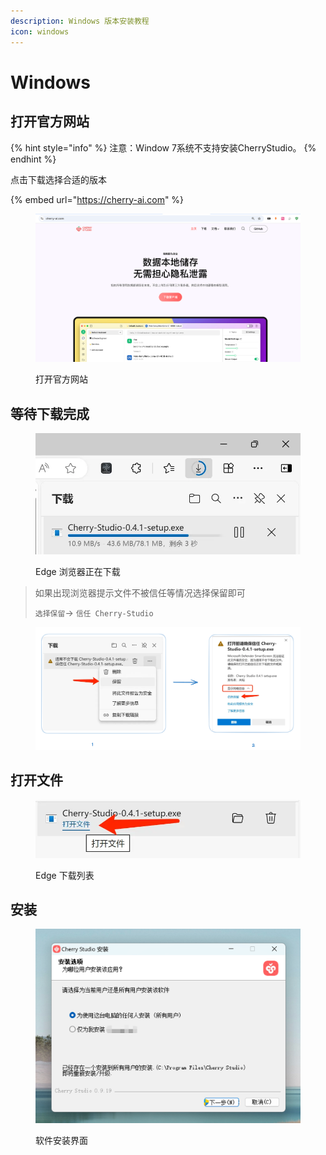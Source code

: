 ```yaml
---
description: Windows 版本安装教程
icon: windows
---
```


# Windows

## 打开官方网站

{% hint style="info" %}
注意：Window 7系统不支持安装CherryStudio。
{% endhint %}



点击下载选择合适的版本

{% embed url="https://cherry-ai.com" %}

<figure><img src="../../.gitbook/assets/image (1) (1) (1).png" alt=""><figcaption><p>打开官方网站</p></figcaption></figure>

## 等待下载完成

<figure><img src="../../.gitbook/assets/download.webp" alt="" width="563"><figcaption><p>Edge 浏览器正在下载</p></figcaption></figure>

> 如果出现浏览器提示文件不被信任等情况选择保留即可
>
> `选择保留`→ `信任 Cherry-Studio`

<figure><img src="../../.gitbook/assets/image (1) (1) (1) (1) (1) (1) (1) (1) (1).png" alt=""><figcaption></figcaption></figure>

## 打开文件

<figure><img src="../../.gitbook/assets/download (1).webp" alt="" width="563"><figcaption><p>Edge 下载列表</p></figcaption></figure>

## 安装

<figure><img src="../../.gitbook/assets/image (2) (1) (1).png" alt=""><figcaption><p>软件安装界面</p></figcaption></figure>

